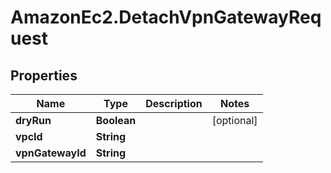 # AmazonEc2.DetachVpnGatewayRequest

## Properties

Name | Type | Description | Notes
------------ | ------------- | ------------- | -------------
**dryRun** | **Boolean** |  | [optional] 
**vpcId** | **String** |  | 
**vpnGatewayId** | **String** |  | 


